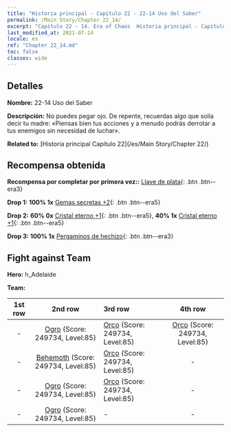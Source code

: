 ```yaml
---
title: "Historia principal - Capítulo 22 - 22-14 Uso del Saber"
permalink: /Main Story/Chapter 22_14/
excerpt: "Capítulo 22 - 14. Era of Chaos  Historia principal - Capítulo 22_14. 22-14 Uso del Saber"
last_modified_at: 2021-07-14
locale: es
ref: "Chapter 22_14.md"
toc: false
classes: wide
---
```


## Detalles

 **Nombre:** 22-14 Uso del Saber

 **Descripción:** No puedes pegar ojo. De repente, recuerdas algo que solía decir tu madre: «Piensas bien tus acciones y a menudo podrás derrotar a tus enemigos sin necesidad de luchar».

 **Related to:** [Historia principal Capítulo 22](/es/Main Story/Chapter 22/)

## Recompensa obtenida

 **Recompensa por completar por primera vez::** [Llave de plata](/ItemsES/con_693/){: .btn .btn--era3}

 **Drop 1:** **100% 1x** [Gemas secretas +2](/ItemsES/mat_79/){: .btn .btn--era5}

 **Drop 2:** **60% 0x** [Cristal eterno +1](/ItemsES/mat_73/){: .btn .btn--era5}, **40% 1x** [Cristal eterno +1](/ItemsES/mat_73/){: .btn .btn--era5}

 **Drop 3:** **100% 1x** [Pergaminos de hechizo](/ItemsES/con_694/){: .btn .btn--era3}


## Fight against Team
 **Hero:** h_Adelaide

 **Team:**


  | 1st row | 2nd row | 3rd row | 4th row |
  |:----:|:----:|:----|:----:|
  | - | [Ogro](/es/units/Ogre/) (Score: 249734, Level:85)  | [Orco](/es/units/Orc/) (Score: 249734, Level:85)  | [Orco](/es/units/Orc/) (Score: 249734, Level:85)  |
  | - | [Behemoth](/es/units/Behemoth/) (Score: 249734, Level:85)  | [Orco](/es/units/Orc/) (Score: 249734, Level:85)  | - |
  | - | [Ogro](/es/units/Ogre/) (Score: 249734, Level:85)  | [Orco](/es/units/Orc/) (Score: 249734, Level:85)  | - |
  | - | [Ogro](/es/units/Ogre/) (Score: 249734, Level:85)  | - | - |


